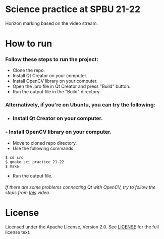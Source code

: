 # Science practice at SPBU 21-22
 Horizon marking based on the video stream.

# How to run
 ### Follow these steps to run the project:
 - Clone the repo.
 - Install Qt Creator on your computer.
 - Install OpenCV library on your computer.
 - Open the .pro file in Qt Creator and press "Build" button.
 - Run the output file in the "Build" directory

 ### Alternatively, if you're on Ubuntu, you can try the following:
 - ### Install Qt Creator on your computer.
 ### - Install OpenCV library on your computer.
 - Move to cloned repo directory.
 - Use the following commands:
  ```console
  $ cd src
  $ qmake sci_practice_21-22
  $ make
  ```
 - Run the output file.
 ###### If there are some problems connecting Qt with OpenCV, try to follow the steps from [this](https://www.youtube.com/watch?v=_PsxwpJnWD0&ab_channel=ComputerVisionLab) video.


# License
 Licensed under the Apache License, Version 2.0. See [LICENSE](LICENSE) for the full license text.
